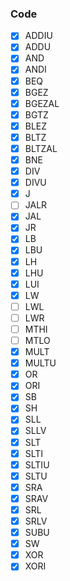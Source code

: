 ### Code

- [x] ADDIU
- [x] ADDU
- [x] AND
- [x] ANDI
- [x] BEQ
- [x] BGEZ
- [x] BGEZAL
- [x] BGTZ
- [x] BLEZ
- [x] BLTZ
- [x] BLTZAL
- [x] BNE
- [x] DIV
- [x] DIVU
- [x] J
- [ ] JALR
- [x] JAL
- [x] JR
- [x] LB
- [x] LBU
- [x] LH
- [x] LHU
- [x] LUI
- [x] LW
- [ ] LWL
- [ ] LWR
- [ ] MTHI
- [ ] MTLO
- [x] MULT
- [x] MULTU
- [x] OR
- [x] ORI
- [x] SB
- [x] SH
- [x] SLL
- [x] SLLV
- [x] SLT
- [x] SLTI
- [x] SLTIU
- [x] SLTU
- [x] SRA
- [x] SRAV
- [x] SRL
- [x] SRLV
- [x] SUBU
- [x] SW
- [x] XOR
- [x] XORI

